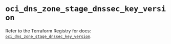 # `oci_dns_zone_stage_dnssec_key_version`

Refer to the Terraform Registry for docs: [`oci_dns_zone_stage_dnssec_key_version`](https://registry.terraform.io/providers/oracle/oci/7.19.0/docs/resources/dns_zone_stage_dnssec_key_version).
